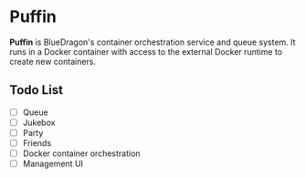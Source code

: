 # Puffin
**Puffin** is BlueDragon's container orchestration service and queue system.
It runs in a Docker container with access to the external Docker runtime to create new containers.

## Todo List
- [ ] Queue
- [ ] Jukebox
- [ ] Party
- [ ] Friends
- [ ] Docker container orchestration
- [ ] Management UI